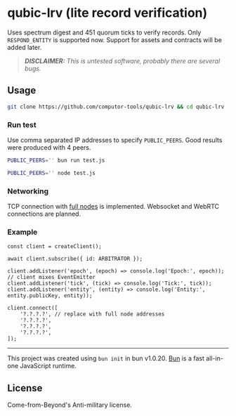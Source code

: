# qubic-lrv (lite record verification)

Uses spectrum digest and 451 quorum ticks to verify records.
Only `RESPOND_ENTITY` is supported now. Support for assets and contracts will be added later.

> ***DISCLAIMER:** This is untested software, probably there are several bugs.*

## Usage
```bash
git clone https://github.com/computor-tools/qubic-lrv && cd qubic-lrv
```

### Run test

Use comma separated IP addresses to specify `PUBLIC_PEERS`. Good results were produced with 4 peers.

```bash
PUBLIC_PEERS='' bun run test.js
```

```bash
PUBLIC_PEERS='' node test.js
```

### Networking

TCP connection with [full nodes](https://github.com/qubic/core) is implemented.
Websocket and WebRTC connections are planned.

### Example
```JS
const client = createClient();

await client.subscribe({ id: ARBITRATOR });

client.addListener('epoch', (epoch) => console.log('Epoch:', epoch)); // client mixes EventEmitter
client.addListener('tick', (tick) => console.log('Tick:', tick));
client.addListener('entity', (entity) => console.log('Entity:', entity.publicKey, entity));

client.connect([
    '?.?.?.?', // replace with full node addresses
    '?.?.?.?',
    '?.?.?.?',
    '?.?.?.?',
]);
```

---

This project was created using `bun init` in bun v1.0.20. [Bun](https://bun.sh) is a fast all-in-one JavaScript runtime.

## License
Come-from-Beyond's Anti-military license.

